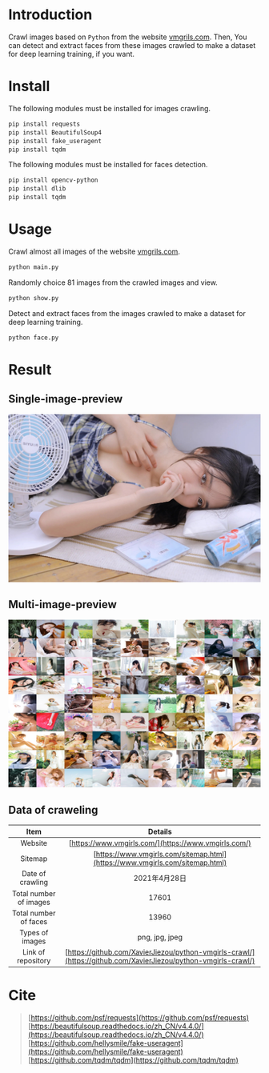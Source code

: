 # Introduction
Crawl images based on `Python` from the website [vmgrils.com](https://www.vmgirls.com/). Then, You can detect and extract faces from these images crawled to make a dataset for deep learning training, if you want.
# Install
The following modules must be installed for images crawling.
```bash
pip install requests
pip install BeautifulSoup4
pip install fake_useragent
pip install tqdm
```
The following modules must be installed for faces detection.
```bash
pip install opencv-python
pip install dlib
pip install tqdm
```
# Usage
Crawl almost all images of the website [vmgrils.com](https://www.vmgirls.com/).
```bash
python main.py
```
Randomly choice 81 images from the crawled images and view.
```bash
python show.py
```
Detect and extract faces from the images crawled to make a dataset for deep learning training.
```bash
python face.py
```
# Result
## Single-image-preview
![single-image-preview.jpg](single-image-preview.jpg)
## Multi-image-preview
![Multi-image-preview.jpg](multi-image-preview.jpg)
## Data of craweling
| Item |Details|
|:--:|:--:|
| Website | [https://www.vmgirls.com/](https://www.vmgirls.com/) |
| Sitemap | [https://www.vmgirls.com/sitemap.html](https://www.vmgirls.com/sitemap.html) |
| Date of crawling | 2021年4月28日 |
| Total number of images | 17601 |
| Total number of faces | 13960 |
| Types of images | png, jpg, jpeg |
| Link of repository | [https://github.com/XavierJiezou/python-vmgirls-crawl/](https://github.com/XavierJiezou/python-vmgirls-crawl/) |
# Cite
> [https://github.com/psf/requests](https://github.com/psf/requests)
> [https://beautifulsoup.readthedocs.io/zh_CN/v4.4.0/](https://beautifulsoup.readthedocs.io/zh_CN/v4.4.0/)
> [https://github.com/hellysmile/fake-useragent](https://github.com/hellysmile/fake-useragent)
> [https://github.com/tqdm/tqdm](https://github.com/tqdm/tqdm)